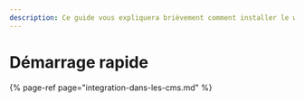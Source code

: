 ```yaml
---
description: Ce guide vous expliquera brièvement comment installer le widget sur votre site
---
```


# Démarrage rapide







{% page-ref page="integration-dans-les-cms.md" %}



